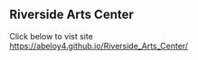 ## Riverside Arts Center
Click below to vist site <br/>
https://abeloy4.github.io/Riverside_Arts_Center/
